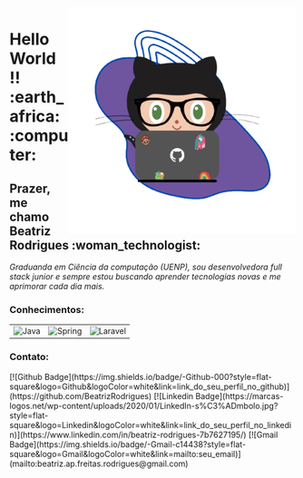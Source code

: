 <img align="right" width="400" height="400" alt="girBia-removebg-preview png" src="https://github.com/BeatrizRodrigues/BeatrizRodrigues/blob/main/imagens/girBia-removebg-preview.png"/>

<h1>Hello World !! :earth_africa: :computer: </h1>


<h2>Prazer, me chamo Beatriz Rodrigues :woman_technologist:</h2>

<p>
  <em>
Graduanda em Ciência da computação (UENP), sou desenvolvedora 
full stack junior e sempre estou buscando aprender tecnologias novas e me aprimorar cada dia mais.
  </em>  
</p>

<h3>Conhecimentos:</h3>
<table>
    <tr>
        <td><img alt="Java" src="https://img.shields.io/badge/java-%23ED8B00.svg?&style=for-the-badge&logo=java&logoColor=white"/></td>
        <td><img alt="Spring" src="https://img.shields.io/badge/spring-%236DB33F.svg?&style=for-the-badge&logo=spring&logoColor=white"/></td>
        <td><img alt="Laravel" src="https://img.shields.io/badge/laravel-%23FF2D20.svg?&style=for-the-badge&logo=laravel&logoColor=white"/></td>
    </tr>
</table>

<h3>Contato:</h3>
[![Github Badge](https://img.shields.io/badge/-Github-000?style=flat-square&logo=Github&logoColor=white&link=link_do_seu_perfil_no_github)](https://github.com/BeatrizRodrigues)
[![Linkedin Badge](https://marcas-logos.net/wp-content/uploads/2020/01/LinkedIn-s%C3%ADmbolo.jpg?style=flat-square&logo=Linkedin&logoColor=white&link=link_do_seu_perfil_no_linkedin)](https://www.linkedin.com/in/beatriz-rodrigues-7b7627195/)
[![Gmail Badge](https://img.shields.io/badge/-Gmail-c14438?style=flat-square&logo=Gmail&logoColor=white&link=mailto:seu_email)](mailto:beatriz.ap.freitas.rodrigues@gmail.com)

